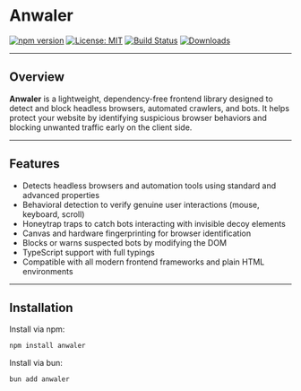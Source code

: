 # Anwaler

[![npm version](https://img.shields.io/npm/v/anti-crawler.svg?style=flat-square)](https://www.npmjs.com/package/anti-crawler)
[![License: MIT](https://img.shields.io/badge/License-MIT-blue.svg?style=flat-square)](./LICENSE)
[![Build Status](https://img.shields.io/github/actions/workflow/status/yourusername/anti-crawler/ci.yml?branch=main&style=flat-square)](https://github.com/yourusername/anti-crawler/actions)
[![Downloads](https://img.shields.io/npm/dm/anti-crawler.svg?style=flat-square)](https://www.npmjs.com/package/anti-crawler)

---

## Overview

**Anwaler** is a lightweight, dependency-free frontend library designed to detect and block headless browsers, automated crawlers, and bots. It helps protect your website by identifying suspicious browser behaviors and blocking unwanted traffic early on the client side.

---

## Features

- Detects headless browsers and automation tools using standard and advanced properties
- Behavioral detection to verify genuine user interactions (mouse, keyboard, scroll)
- Honeytrap traps to catch bots interacting with invisible decoy elements
- Canvas and hardware fingerprinting for browser identification
- Blocks or warns suspected bots by modifying the DOM
- TypeScript support with full typings
- Compatible with all modern frontend frameworks and plain HTML environments

---

## Installation

Install via npm:

```bash
npm install anwaler
```

Install via bun:

```bash
bun add anwaler